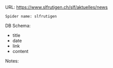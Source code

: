 URL: https://www.slfrutigen.ch/slf/aktuelles/news

    Spider name: slfrutigen

DB Schema:
- title
- date
- link
- content

Notes: